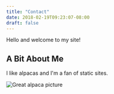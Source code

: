 ```yaml
---
title: "Contact"
date: 2018-02-19T09:23:07-08:00
draft: false
---
```



Hello and welcome to my site!

## A Bit About Me

I like alpacas and I'm a fan of static sites.

![Great alpaca picture](https://upload.wikimedia.org/wikipedia/commons/c/c4/Alpaka_33444.jpg)

